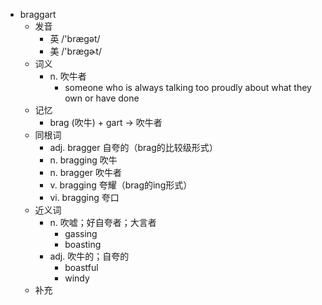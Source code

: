 - braggart
  - 发音
    - 英 /'brægət/
    - 美 /'bræɡɚt/
  - 词义
    - n. 吹牛者
      - someone who is always talking too proudly about what they own or have done
  - 记忆
    - brag (吹牛) + gart → 吹牛者
  - 同根词
    - adj. bragger 自夸的（brag的比较级形式）
    - n. bragging 吹牛
    - n. bragger 吹牛者
    - v. bragging 夸耀（brag的ing形式）
    - vi. bragging 夸口
  - 近义词
    - n. 吹嘘；好自夸者；大言者
      - gassing
      - boasting
    - adj. 吹牛的；自夸的
      - boastful
      - windy
  - 补充